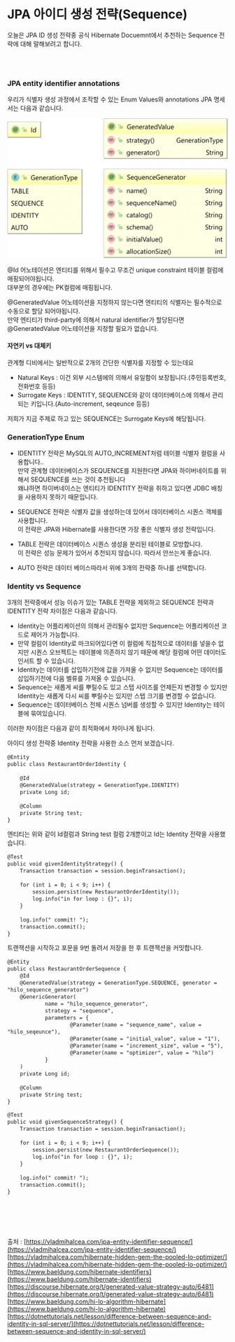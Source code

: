 # JPA 아이디 생성 전략(Sequence)

오늘은 JPA ID 생성 전략중 공식 Hibernate Docuemnt에서 추천하는 Sequence 전략에 대해 말해보려고 합니다.  

<br />
<br />

### JPA entity identifier annotations

우리가 식별자 생성 과정에서 조작할 수 있는 Enum Values와 annotations JPA 명세서는 다음과 같습니다.
<p align="center">
  <img src="/images/identifier/SequenceGenerator.png" alt="book" width="1200"/>
</p>  

@Id 어노테이션은 엔티티를 위해서 필수고 무조건 unique constraint 테이블 컬럼에 매핑되어야됩니다.  
대부분의 경우에는 PK컬럼에 매핑됩니다.

@GeneratedValue 어노테이션을 지정하지 않는다면 엔티티의 식별자는 필수적으로 수동으로 할당 되어야됩니다.  
만약 엔티티가 third-party에 의해서 natural identifier가 할당된다면 @GeneratedValue 어노테이션을 지정할 필요가 없습니다.  

#### 자연키 vs 대체키
관계형 디비에서는 일반적으로 2개의 간단한 식별자를 지정할 수 있는데요
  - Natural Keys :  이건 외부 시스템에의 의해서 유일함이 보장됩니다.(주민등록번호, 전화번호 등등)
  - Surrogate Keys : IDENTITY, SEQUENCE와 같이 데이터베이스에 의해서 관리되는 키입니다.(Auto-increment, seqeunce 등등)

저희가 지금 주제로 하고 있는 SEQUENCE는 Surrogate Keys에 해당됩니다.


### GenerationType Enum 

  - IDENTITY 전략은 MySQL의 AUTO_INCREMENT처럼 테이블 식별자 컬럼을 사용합니다..  
  만약 관계형 데이터베이스가 SEQUENCE를 지원한다면 JPA와 하이버네이트를 위해서 SEQUENCE를 쓰는 것이 추천됩니다  
  왜냐하면 하이버네이스는 엔티티가 IDENTITY 전략을 취하고 있다면 JDBC 배칭을 사용하지 못하기 때문입니다.  
  
  - SEQUENCE 전략은 식별자 값을 생성하는데 있어서 데이터베이스 시퀀스 객체를 사용합니다.  
  이 전략은 JPA와 Hibernate를 사용한다면 가장 좋은 식별자 생성 전략입니다.
  
  -  TABLE 전략은 데이터베이스 시퀀스 생성을 분리된 테이블로 모방합니다.  
  이 전략은 성능 문제가 있어서 추천되지 않습니다. 따라서 안쓰는게 좋습니다.
  
  -  AUTO 전략은 데이터 베이스따라서 위에 3개의 전략중 하나를 선택합니다.


### Identity vs Sequence

3개의 전략중에서 성능 이슈가 있는 TABLE 전략을 제외하고 SEQUENCE 전략과 IDENTITY 전략 차이점은 다음과 같습니다.
 - Identity는 어플리케이션의 의해서 관리될수 없지만 Sequence는 어플리케이션 코드로 제어가 가능합니다.
 - 만약 컬럼이 Identity로 마크되어있다면 이 컬럼에 직접적으로 데이터를 넣을수 없지만 시퀀스 오브젝트는 테이블에 의존하지 않기 때문에 해당 컬럼에 어떤 데이터도 인서트 할 수 있습니다.
 - Identity는 데이터를 삽입하기전에 값을 가져올 수 없지만 Sequence는 데이터를 삽입하기전에 다음 벨류를 가져올 수 있습니다.
 - Sequence는 새롭게 씨를 뿌릴수도 있고 스텝 사이즈를 언제든지 변경할 수 있지만 Identity는 새롭게 다시 씨를 뿌릴수는 있지만 스텝 크기를 변경할 수 없습니다.
 - Sequence는 데이터베이스 전체 시퀀스 넘버를 생성할 수 있지만 Identity는 테이블에 묶여있습니다.

이러한 차이점은 다음과 같이 최적화에서 차이나게 됩니다.

아이디 생성 전략중 Identity 전략을 사용한 소스 먼저 보겠습니다.

```
@Entity
public class RestaurantOrderIdentity {

    @Id
    @GeneratedValue(strategy = GenerationType.IDENTITY)
    private Long id;

    @Column
    private String test;
}
```
엔티티는 위와 같이 Id컬럼과 String test 컬럼 2개뿐이고 Id는 Identity 전략을 사용했습니다.

```
@Test
public void givenIdentityStrategy() {
    Transaction transaction = session.beginTransaction();

    for (int i = 0; i < 9; i++) {
        session.persist(new RestaurantOrderIdentity());
        log.info("in for loop : {}", i);
    }

    log.info(" commit! ");
    transaction.commit();
}

```
트랜잭션을 시작하고 포문을 9번 돌려서 저장을 한 후 트랜잭션을 커밋합니다.



```
@Entity
public class RestaurantOrderSequence {
    @Id
    @GeneratedValue(strategy = GenerationType.SEQUENCE, generator = "hilo_sequence_generator")
    @GenericGenerator(
            name = "hilo_sequence_generator",
            strategy = "sequence",
            parameters = {
                    @Parameter(name = "sequence_name", value = "hilo_seqeunce"),
                    @Parameter(name = "initial_value", value = "1"),
                    @Parameter(name = "increment_size", value = "5"),
                    @Parameter(name = "optimizer", value = "hilo")
            }
    )
    private Long id;

    @Column
    private String test;
}
```

```
@Test
public void givenSequenceStrategy() {
    Transaction transaction = session.beginTransaction();

    for (int i = 0; i < 9; i++) {
        session.persist(new RestaurantOrderSequence());
        log.info("in for loop : {}", i);
    }

    log.info(" commit! ");
    transaction.commit();
}
```

<br />
<br />
<br />
<br />

출처 : [https://vladmihalcea.com/jpa-entity-identifier-sequence/](https://vladmihalcea.com/jpa-entity-identifier-sequence/)  
[https://vladmihalcea.com/hibernate-hidden-gem-the-pooled-lo-optimizer/](https://vladmihalcea.com/hibernate-hidden-gem-the-pooled-lo-optimizer/)  
[https://www.baeldung.com/hibernate-identifiers](https://www.baeldung.com/hibernate-identifiers)
[https://discourse.hibernate.org/t/generated-value-strategy-auto/6481](https://discourse.hibernate.org/t/generated-value-strategy-auto/6481)  
[https://www.baeldung.com/hi-lo-algorithm-hibernate](https://www.baeldung.com/hi-lo-algorithm-hibernate)  
[https://dotnettutorials.net/lesson/difference-between-sequence-and-identity-in-sql-server/](https://dotnettutorials.net/lesson/difference-between-sequence-and-identity-in-sql-server/)
